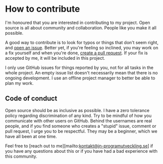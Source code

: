 # How to contribute

I'm honoured that you are interested in contributing to my project. Open source is all about community and collaboration. People like you make it all possible.

A good way to contribute is to look for typos or things that don't seem right, and [open an issue](https://github.com/jn-programutveckling/.github/issues/new). Better yet, if you're feeling so inclined, you may work on a fix yourself and when you're done, [create a pull request](https://docs.github.com/en/pull-requests/collaborating-with-pull-requests/proposing-changes-to-your-work-with-pull-requests/creating-a-pull-request). If your fix is accepted by me, it will be included in this project.

I only use GitHub issues for things reported by you, not for all tasks in the whole project. An empty issue list doesn't necessarily mean that there is no ongoing development. I use an offline project manager to better be able to plan my work.

## Code of conduct

Open source should be as inclusive as possible. I have a zero tolerance policy regarding discrimination of any kind. Try to be mindful of how you communicate with other users on GitHub. Behind the usernames are real people, and if you find someone who creates a "stupid" issue, comment or pull request, I urge you to be respectful. They may be a beginner, which we have all been at one time.

Feel free to [reach out to me][mailto:kontakt@jn-programutveckling.se] if you have any questions about this or if you have had a bad experience with this community.

